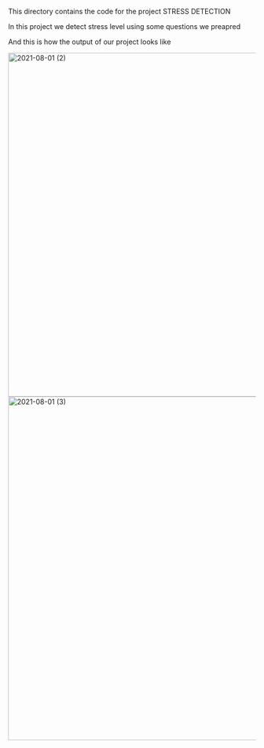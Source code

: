 This directory contains the code for the project STRESS DETECTION


In this project we detect stress level using some questions we preapred 


And this is how the output of our project looks like

<img width="700" alt="2021-08-01 (2)" src="https://user-images.githubusercontent.com/86072402/127777570-e345d45b-150e-4953-b488-4d0e86c81a83.png">
<img width="700" alt="2021-08-01 (3)" src="https://user-images.githubusercontent.com/86072402/127777572-4760692e-281c-4441-a179-6e5b98c123a5.png">


